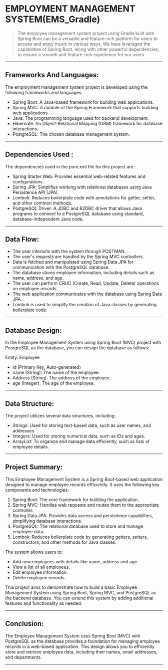 # EMPLOYMENT MANAGEMENT SYSTEM(EMS_Gradle)
> The employee management system project using Gradle built with Spring Boot can be a versatile and feature-rich platform for users to access and enjoy music in various ways. We have leveraged the capabilities of Spring Boot, along with other powerful dependencies, to ensure a smooth and feature-rich experience for our users
---
## Frameworks And Languages:
The employment management system project is developed using the following frameworks and languages:

* Spring Boot: A Java-based framework for building web applications.
* Spring MVC: A module of the Spring Framework that supports building web applications.
* Java: The programming language used for backend development.
* Hibernate: An Object-Relational Mapping (ORM) framework for database interactions.
* PostgreSQL: The chosen database management system.
---

## Dependencies Used :
The dependencies used in the pom.xml file for this project are :

* Spring Starter Web: Provides essential web-related features and configurations.
* Spring JPA: Simplifies working with relational databases using Java Persistence API (JPA).
* Lombok: Reduces boilerplate code with annotations for getter, setter, and other common methods.
* PostgreSQL Driver: A JDBC and R2DBC driver that allows Java programs to connect to a PostgreSQL database using standard, database-independent Java code.
---
## Data Flow:

* The user interacts with the system through POSTMAN.
* The user's requests are handled by the Spring MVC controllers.
* Data is fetched and manipulated using Spring Data JPA for communication with the PostgreSQL database.
* The database stores employee information, including details such as name, address, and age.
* The user can perform CRUD (Create, Read, Update, Delete) operations on employee records.
* The web application communicates with the database using Spring Data JPA.
* Lombok is used to simplify the creation of Java classes by generating boilerplate code.

---
## Database Design:

In the Employee Management System using Spring Boot (MVC) project with PostgreSQL as the database, you can design the database as follows:

Entity: Employee
* id (Primary Key, Auto-generated)
* name (String): The name of the employee.
* Address (String): The address of the employee.
* age (Integer): The age of the employee.
---
## Data Structure:

The project utilizes several data structures, including:

* Strings: Used for storing text-based data, such as user names, and addresses.
* Integers: Used for storing numerical data, such as IDs  and ages.
* ArrayList: To organize and manage data efficiently, such as lists of employee details.
---
## Project Summary:

This Employee Management System is a Spring Boot-based web application designed to manage employee records efficiently. It uses the following key components and technologies:

1. Spring Boot: The core framework for building the application.
1. Spring MVC: Handles web requests and routes them to the appropriate controller.
1. Spring Data JPA: Provides data access and persistence capabilities, simplifying database interactions.
1. PostgreSQL: The relational database used to store and manage employee data.
1. Lombok: Reduces boilerplate code by generating getters, setters, constructors, and other methods for Java classes.

The system allows users to:

* Add new employees with details like name, address and age.
* View a list of all employees.
* Edit employee information.
* Delete employee records.
  
This project aims to demonstrate how to build a basic Employee Management System using Spring Boot, Spring MVC, and PostgreSQL as the backend database. You can extend this system by adding additional features and functionality as needed.

---
## Conclusion:
The Employee Management System uses Spring Boot (MVC) with PostgreSQL as the database provides a foundation for managing employee records in a web-based application. This design allows you to efficiently store and retrieve employee data, including their names, email addresses, and departments.

---


    
